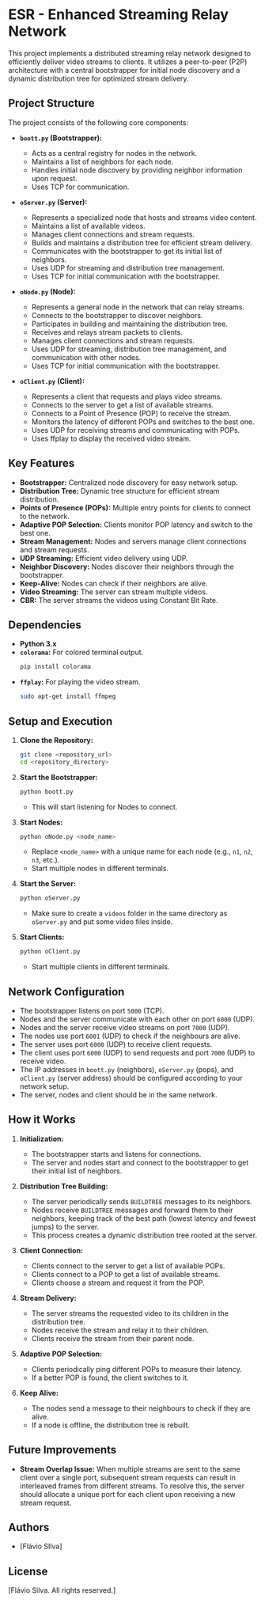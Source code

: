 # ESR - Enhanced Streaming Relay Network

This project implements a distributed streaming relay network designed to efficiently deliver video streams to clients. It utilizes a peer-to-peer (P2P) architecture with a central bootstrapper for initial node discovery and a dynamic distribution tree for optimized stream delivery.

## Project Structure

The project consists of the following core components:

* **`boott.py` (Bootstrapper):**

  * Acts as a central registry for nodes in the network.
  * Maintains a list of neighbors for each node.
  * Handles initial node discovery by providing neighbor information upon request.
  * Uses TCP for communication.
* **`oServer.py` (Server):**

  * Represents a specialized node that hosts and streams video content.
  * Maintains a list of available videos.
  * Manages client connections and stream requests.
  * Builds and maintains a distribution tree for efficient stream delivery.
  * Communicates with the bootstrapper to get its initial list of neighbors.
  * Uses UDP for streaming and distribution tree management.
  * Uses TCP for initial communication with the bootstrapper.
* **`oNode.py` (Node):**

  * Represents a general node in the network that can relay streams.
  * Connects to the bootstrapper to discover neighbors.
  * Participates in building and maintaining the distribution tree.
  * Receives and relays stream packets to clients.
  * Manages client connections and stream requests.
  * Uses UDP for streaming, distribution tree management, and communication with other nodes.
  * Uses TCP for initial communication with the bootstrapper.
* **`oClient.py` (Client):**

  * Represents a client that requests and plays video streams.
  * Connects to the server to get a list of available streams.
  * Connects to a Point of Presence (POP) to receive the stream.
  * Monitors the latency of different POPs and switches to the best one.
  * Uses UDP for receiving streams and communicating with POPs.
  * Uses ffplay to display the received video stream.

## Key Features

* **Bootstrapper:** Centralized node discovery for easy network setup.
* **Distribution Tree:** Dynamic tree structure for efficient stream distribution.
* **Points of Presence (POPs):** Multiple entry points for clients to connect to the network.
* **Adaptive POP Selection:** Clients monitor POP latency and switch to the best one.
* **Stream Management:** Nodes and servers manage client connections and stream requests.
* **UDP Streaming:** Efficient video delivery using UDP.
* **Neighbor Discovery:** Nodes discover their neighbors through the bootstrapper.
* **Keep-Alive:** Nodes can check if their neighbors are alive.
* **Video Streaming:** The server can stream multiple videos.
* **CBR:** The server streams the videos using Constant Bit Rate.

## Dependencies

* **Python 3.x**
* **`colorama`:** For colored terminal output.
  ```bash
  pip install colorama
  ```
* **`ffplay`:** For playing the video stream.
  ```bash
  sudo apt-get install ffmpeg
  ```

## Setup and Execution

1. **Clone the Repository:**

   ```bash
   git clone <repository_url>
   cd <repository_directory>
   ```
2. **Start the Bootstrapper:**

   ```bash
   python boott.py
   ```

   * This will start listening for Nodes to connect.
3. **Start Nodes:**

   ```bash
   python oNode.py <node_name>
   ```

   * Replace `<node_name>` with a unique name for each node (e.g., `n1`, `n2`, `n3`, etc.).
   * Start multiple nodes in different terminals.
4. **Start the Server:**

   ```bash
   python oServer.py
   ```

   * Make sure to create a `videos` folder in the same directory as `oServer.py` and put some video files inside.
5. **Start Clients:**

   ```bash
   python oClient.py
   ```

   * Start multiple clients in different terminals.

## Network Configuration

* The bootstrapper listens on port `5000` (TCP).
* Nodes and the server communicate with each other on port `6000` (UDP).
* Nodes and the server receive video streams on port `7000` (UDP).
* The nodes use port `6001` (UDP) to check if the neighbours are alive.
* The server uses port `6000` (UDP) to receive client requests.
* The client uses port `6000` (UDP) to send requests and port `7000` (UDP) to receive video.
* The IP addresses in `boott.py` (neighbors), `oServer.py` (pops), and `oClient.py` (server address) should be configured according to your network setup.
* The server, nodes and client should be in the same network.

## How it Works

1. **Initialization:**

   * The bootstrapper starts and listens for connections.
   * The server and nodes start and connect to the bootstrapper to get their initial list of neighbors.
2. **Distribution Tree Building:**

   * The server periodically sends `BUILDTREE` messages to its neighbors.
   * Nodes receive `BUILDTREE` messages and forward them to their neighbors, keeping track of the best path (lowest latency and fewest jumps) to the server.
   * This process creates a dynamic distribution tree rooted at the server.
3. **Client Connection:**

   * Clients connect to the server to get a list of available POPs.
   * Clients connect to a POP to get a list of available streams.
   * Clients choose a stream and request it from the POP.
4. **Stream Delivery:**

   * The server streams the requested video to its children in the distribution tree.
   * Nodes receive the stream and relay it to their children.
   * Clients receive the stream from their parent node.
5. **Adaptive POP Selection:**

   * Clients periodically ping different POPs to measure their latency.
   * If a better POP is found, the client switches to it.
6. **Keep Alive:**

   * The nodes send a message to their neighbours to check if they are alive.
   * If a node is offline, the distribution tree is rebuilt.

## Future Improvements

* **Stream Overlap Issue:** When multiple streams are sent to the same client over a single port, subsequent stream requests can result in interleaved frames from different streams. To resolve this, the server should allocate a unique port for each client upon receiving a new stream request.

## Authors

* [Flávio SIlva]

## License

[Flávio Silva. All rights reserved.]
